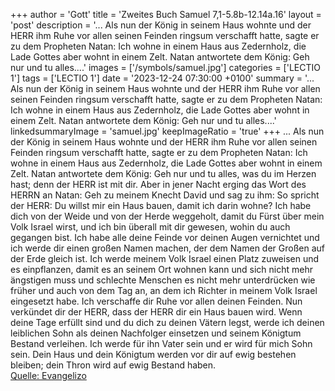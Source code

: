 +++
author = 'Gott'
title = 'Zweites Buch Samuel 7,1-5.8b-12.14a.16'
layout = 'post'
description = '... Als nun der König in seinem Haus wohnte und der HERR ihm Ruhe vor allen seinen Feinden ringsum verschafft hatte, sagte er zu dem Propheten Natan: Ich wohne in einem Haus aus Zedernholz, die Lade Gottes aber wohnt in einem Zelt. Natan antwortete dem König: Geh nur und tu alles....'
images = ['/symbols/samuel.jpg']
categories = ['LECTIO 1']
tags = ['LECTIO 1']
date = '2023-12-24 07:30:00 +0100'
summary = '... Als nun der König in seinem Haus wohnte und der HERR ihm Ruhe vor allen seinen Feinden ringsum verschafft hatte, sagte er zu dem Propheten Natan: Ich wohne in einem Haus aus Zedernholz, die Lade Gottes aber wohnt in einem Zelt. Natan antwortete dem König: Geh nur und tu alles....'
linkedsummaryImage = 'samuel.jpg'
keepImageRatio = 'true'
+++
... Als nun der König in seinem Haus wohnte und der HERR ihm Ruhe vor allen seinen Feinden ringsum verschafft hatte,
sagte er zu dem Propheten Natan: Ich wohne in einem Haus aus Zedernholz, die Lade Gottes aber wohnt in einem Zelt.
Natan antwortete dem König: Geh nur und tu alles, was du im Herzen hast; denn der HERR ist mit dir.<!--more-->
Aber in jener Nacht erging das Wort des HERRN an Natan:
Geh zu meinem Knecht David und sag zu ihm: So spricht der HERR: Du willst mir ein Haus bauen, damit ich darin wohne?
Ich habe dich von der Weide und von der Herde weggeholt, damit du Fürst über mein Volk Israel wirst,
und ich bin überall mit dir gewesen, wohin du auch gegangen bist. Ich habe alle deine Feinde vor deinen Augen vernichtet und ich werde dir einen großen Namen machen, der dem Namen der Großen auf der Erde gleich ist.
Ich werde meinem Volk Israel einen Platz zuweisen und es einpflanzen, damit es an seinem Ort wohnen kann und sich nicht mehr ängstigen muss und schlechte Menschen es nicht mehr unterdrücken wie früher
und auch von dem Tag an, an dem ich Richter in meinem Volk Israel eingesetzt habe. Ich verschaffe dir Ruhe vor allen deinen Feinden. Nun verkündet dir der HERR, dass der HERR dir ein Haus bauen wird.
Wenn deine Tage erfüllt sind und du dich zu deinen Vätern legst, werde ich deinen leiblichen Sohn als deinen Nachfolger einsetzen und seinem Königtum Bestand verleihen.
Ich werde für ihn Vater sein und er wird für mich Sohn sein.
Dein Haus und dein Königtum werden vor dir auf ewig bestehen bleiben; dein Thron wird auf ewig Bestand haben.<br> [Quelle: Evangelizo](https://evangeliumtagfuertag.org/DE/gospel)